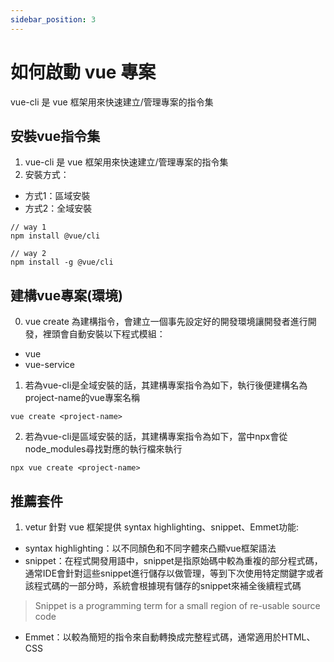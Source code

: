 ```yaml
---
sidebar_position: 3
---
```


# 如何啟動 vue 專案

vue-cli 是 vue 框架用來快速建立/管理專案的指令集



## 安裝vue指令集
1. vue-cli 是 vue 框架用來快速建立/管理專案的指令集
2. 安裝方式：
  - 方式1：區域安裝
  - 方式2：全域安裝
  ```
  // way 1
  npm install @vue/cli

  // way 2
  npm install -g @vue/cli
  ```

## 建構vue專案(環境)
0. vue create 為建構指令，會建立一個事先設定好的開發環境讓開發者進行開發，裡頭會自動安裝以下程式模組：
  - vue
  - vue-service
1. 若為vue-cli是全域安裝的話，其建構專案指令為如下，執行後便建構名為project-name的vue專案名稱
```
vue create <project-name>
```
2. 若為vue-cli是區域安裝的話，其建構專案指令為如下，當中npx會從node_modules尋找對應的執行檔來執行
```
npx vue create <project-name>
```


## 推薦套件
1. vetur 針對 vue 框架提供 syntax highlighting、snippet、Emmet功能:
  - syntax highlighting：以不同顏色和不同字體來凸顯vue框架語法
  - snippet：在程式開發用語中，snippet是指原始碼中較為重複的部分程式碼，通常IDE會針對這些snippet進行儲存以做管理，等到下次使用特定關鍵字或者該程式碼的一部分時，系統會根據現有儲存的snippet來補全後續程式碼  
  > Snippet is a programming term for a small region of re-usable source code
  - Emmet：以較為簡短的指令來自動轉換成完整程式碼，通常適用於HTML、CSS




